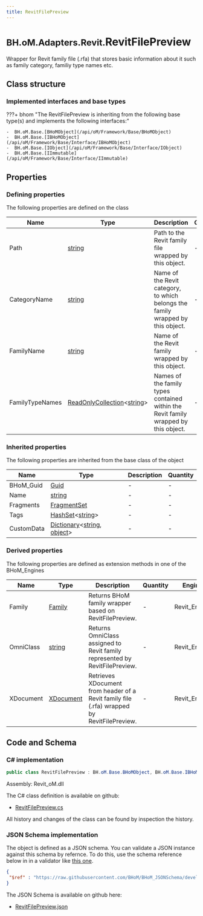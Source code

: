 ```yaml
---
title: RevitFilePreview
---
```


# <small>BH.oM.Adapters.Revit.</small>**RevitFilePreview**

Wrapper for Revit family file (.rfa) that stores basic information about it such as family category, familiy type names etc.

## Class structure

### Implemented interfaces and base types

???+ bhom "The RevitFilePreview is inheriting from the following base type(s) and implements the following interfaces:"

    -  BH.oM.Base.[BHoMObject](/api/oM/Framework/Base/BHoMObject)
    -  BH.oM.Base.[IBHoMObject](/api/oM/Framework/Base/Interface/IBHoMObject)
    -  BH.oM.Base.[IObject](/api/oM/Framework/Base/Interface/IObject)
    -  BH.oM.Base.[IImmutable](/api/oM/Framework/Base/Interface/IImmutable)


## Properties



### Defining properties

The following properties are defined on the class

| Name             | Type             | Description      | Quantity         |
|------------------|------------------|------------------|------------------|
| Path | [string](https://learn.microsoft.com/en-us/dotnet/api/System.String?view=netstandard-2.0) | Path to the Revit family file wrapped by this object. | - |
| CategoryName | [string](https://learn.microsoft.com/en-us/dotnet/api/System.String?view=netstandard-2.0) | Name of the Revit category, to which belongs the family wrapped by this object. | - |
| FamilyName | [string](https://learn.microsoft.com/en-us/dotnet/api/System.String?view=netstandard-2.0) | Name of the Revit family wrapped by this object. | - |
| FamilyTypeNames | [ReadOnlyCollection](https://learn.microsoft.com/en-us/dotnet/api/System.Collections.ObjectModel.ReadOnlyCollection-1?view=netstandard-2.0)&lt;[string](https://learn.microsoft.com/en-us/dotnet/api/System.String?view=netstandard-2.0)&gt; | Names of the family types contained within the Revit family wrapped by this object. | - |


### Inherited properties
The following properties are inherited from the base class of the object

| Name             | Type             | Description      | Quantity         |
|------------------|------------------|------------------|------------------|
| BHoM_Guid | [Guid](https://learn.microsoft.com/en-us/dotnet/api/System.Guid?view=netstandard-2.0) | - | - |
| Name | [string](https://learn.microsoft.com/en-us/dotnet/api/System.String?view=netstandard-2.0) | - | - |
| Fragments | [FragmentSet](/api/oM/Framework/Base/FragmentSet) | - | - |
| Tags | [HashSet](https://learn.microsoft.com/en-us/dotnet/api/System.Collections.Generic.HashSet-1?view=netstandard-2.0)&lt;[string](https://learn.microsoft.com/en-us/dotnet/api/System.String?view=netstandard-2.0)&gt; | - | - |
| CustomData | [Dictionary](https://learn.microsoft.com/en-us/dotnet/api/System.Collections.Generic.Dictionary-2?view=netstandard-2.0)&lt;[string](https://learn.microsoft.com/en-us/dotnet/api/System.String?view=netstandard-2.0), [object](https://learn.microsoft.com/en-us/dotnet/api/System.Object?view=netstandard-2.0)&gt; | - | - |


### Derived properties

The following properties are defined as extension methods in one of the BHoM_Engines

| Name             | Type             | Description      | Quantity         | Engine           |
|------------------|------------------|------------------|------------------|------------------|
| Family | [Family](/api/oM/Adapter/Adapters/Revit/Elements/Family) | Returns BHoM family wrapper based on RevitFilePreview. | - | Revit_Engine |
| OmniClass | [string](https://learn.microsoft.com/en-us/dotnet/api/System.String?view=netstandard-2.0) | Returns OmniClass assigned to Revit family represented by RevitFilePreview. | - | Revit_Engine |
| XDocument | [XDocument](https://learn.microsoft.com/en-us/dotnet/api/System.Xml.Linq.XDocument?view=netstandard-2.0) | Retrieves XDocument from header of a Revit family file (.rfa) wrapped by RevitFilePreview. | - | Revit_Engine |


## Code and Schema

### C# implementation

``` C# title="C#"
public class RevitFilePreview : BH.oM.Base.BHoMObject, BH.oM.Base.IBHoMObject, BH.oM.Base.IObject, BH.oM.Base.IImmutable
```

Assembly: Revit_oM.dll

The C# class definition is available on github:

- [RevitFilePreview.cs](https://github.com/BHoM/Revit_Toolkit/blob/develop/Revit_oM/Misc\RevitFilePreview.cs)

All history and changes of the class can be found by inspection the history.
### JSON Schema implementation

The object is defined as a JSON schema. You can validate a JSON instance against this schema by refernce. To do this, use the schema reference below in in a validator like [this one](https://www.jsonschemavalidator.net/).

``` json title="JSON Schema"
{
 "$ref" : "https://raw.githubusercontent.com/BHoM/BHoM_JSONSchema/develop/Revit_oM/RevitFilePreview.json"
}
```

The JSON Schema is available on github here:

- [RevitFilePreview.json](https://github.com/BHoM/BHoM_JSONSchema/blob/develop/Revit_oM/RevitFilePreview.json)
